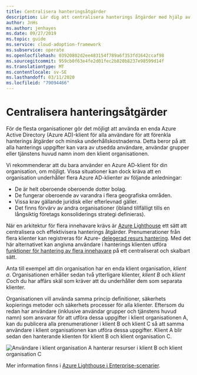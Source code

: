 ```yaml
---
title: Centralisera hanteringsåtgärder
description: Lär dig att centralisera hanterings åtgärder med hjälp av en enda Azure Active Directory-klient för alla användare. Centraliserad hantering fören klar hanterings åtgärder och minskar underhålls kostnaderna.
author: JnHs
ms.author: jenhayes
ms.date: 09/27/2019
ms.topic: guide
ms.service: cloud-adoption-framework
ms.subservice: operate
ms.openlocfilehash: 03920802d2ee483154f789a6f353fd1642ccaf98
ms.sourcegitcommit: 959cb0f63e4fe2d01fec2b820b8237e98599d14f
ms.translationtype: MT
ms.contentlocale: sv-SE
ms.lasthandoff: 03/11/2020
ms.locfileid: "79094466"
---
```

# <a name="centralize-management-operations"></a>Centralisera hanteringsåtgärder

För de flesta organisationer gör det möjligt att använda en enda Azure Active Directory (Azure AD)-klient för alla användare för att förenkla hanterings åtgärder och minska underhållskostnaderna. Detta beror på att alla hanterings uppgifter kan vara av utsedda användare, användar grupper eller tjänstens huvud namn inom den klient organisationen. 

Vi rekommenderar att du bara använder en Azure AD-klient för din organisation, om möjligt. Vissa situationer kan dock kräva att en organisation underhåller flera Azure AD-klienter av följande anledningar:

- De är helt oberoende oberoende dotter bolag.
- De fungerar oberoende av varandra i flera geografiska områden.
- Vissa krav gällande juridisk eller efterlevnad gäller.
- Det finns förvärv av andra organisationer (ibland tillfälligt tills en långsiktig företags konsoliderings strategi definieras).

När en arkitektur för flera innehavare krävs är [Azure Lighthouse](https://docs.microsoft.com/azure/lighthouse/overview) ett sätt att centralisera och effektivisera hanterings åtgärder. Prenumerationer från flera klienter kan registreras för Azure- [delegerad resurs hantering](https://docs.microsoft.com/azure/lighthouse/concepts/azure-delegated-resource-management). Med det här alternativet kan angivna användare i hanterings klienten utföra [funktioner för hantering av flera innehavare](https://docs.microsoft.com/azure/lighthouse/concepts/cross-tenant-management-experience) på ett centraliserat och skalbart sätt.

Anta till exempel att din organisation har en enda klient organisation, *klient a*. Organisationen erhåller sedan två ytterligare klienter, *klient B* och *klient C*och du har affärs skäl som kräver att du underhåller dem som separata klienter.

Organisationen vill använda samma princip definitioner, säkerhets kopierings metoder och säkerhets processer för alla klienter. Eftersom du redan har användare (inklusive användar grupper och tjänstens huvud namn) som ansvarar för att utföra dessa uppgifter i klient organisationen A, kan du publicera alla prenumerationer i klient B och klient C så att samma användare i klient organisationen kan utföra dessa uppgifter. Klient A blir sedan den hanterande klienten för klient B och klient organisation C.

![Användare i klient organisation A hanterar resurser i klient B och klient organisation C](../_images/manage/enterprise-azure-lighthouse.jpg)

Mer information finns i [Azure Lighthouse i Enterprise-scenarier](https://docs.microsoft.com/azure/lighthouse/concepts/enterprise).
